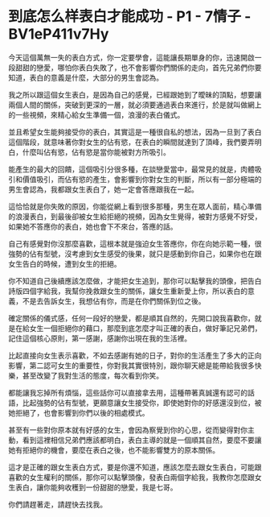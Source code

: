 # 到底怎么样表白才能成功 - P1 - 7情子 - BV1eP411v7Hy

今天這個萬無一失的表白方式，你一定要學會，這能讓長期單身的你，迅速開啟一段甜甜的戀愛，哪怕你表白失敗了，也不會影響你們關係的走向，首先兄弟們你要知道，表白的意義是什麼，大部分的男生會認為。

我之所以跟這個女生表白，是因為自己的感覺，已經跟她到了曖昧的頂點，想要讓兩個人間的關係，突破到更深的一層，就必須要通過表白來進行，於是就叫做網上的一些視頻，來精心給女生準備一個，浪漫的表白儀式。

並且希望女生能夠接受你的表白，其實這是一種很自私的想法，因為一旦到了表白這個階段，就意味著你對女生的佔有慾，在表白的瞬間就達到了頂峰，我們要弄明白，什麼叫佔有慾，佔有慾是當你能被對方所吸引。

能產生的最大的回饋，這個吸引分很多種，在談戀愛當中，最常見的就是，肉體吸引和價值吸引，而佔有慾的產生，會影響到你對女生的判斷，所以有一部分極端的男生會認為，我都跟女生表白了，她一定會答應跟我在一起。

這恰恰就是你失敗的原因，你能從網上看到很多那種，男生在眾人面前，精心準備的浪漫表白，到最後卻被女生給拒絕的視頻，因為女生覺得，被對方感覺不好受，如果她不答應你的表白，她也會下不來台，答應的話。

自己有感覺對你沒那麼喜歡，這根本就是強迫女生答應你，你在向她示範一種，很強勢的佔有型號，沒考慮到女生感受的後果，就只是感動到你自己，如果你也在跟女生告白的時候，遭到女生的拒絕。

你不知道自己後續應該怎麼做，才能把女生追到，那你可以點擊我的頭像，把告白詩版四個字給我，我幫你挽救跟女生的關係，讓女生重新愛上你，所以表白的意義，不是去告訴女生，我想佔有你，而是在你們關係到位之後。

確定關係的儀式感，任何一段好的戀愛，都是順其自然的，先開口說我喜歡你，就是在給女生一個拒絕你的藉口，那麼到底怎麼才叫正確的表白，做好筆記兄弟們，記住這個核心原則，第一感謝，感謝你出現在我的生活裡。

比起直接向女生表示喜歡，不如去感謝有她的日子，對你的生活產生了多大的正向影響，第二認可女生的重要性，你對我其實很特別，跟你聊天總是能帶給我很多快樂，甚至改變了我對生活的態度，每次看到你笑。

都能讓我忘掉所有煩惱，這些話你可以直接拿去用，這種帶著真誠還有認可的話語，比起強勢的佔有型號，更願意讓女生接受你，即使她對你的好感還沒到位，被她拒絕了，也會影響到你們以後的相處模式。

甚至有一些對你原本就有好感的女生，會因為察覺到你的心思，從而變得對你主動，看到這裡相信兄弟們應該都明白，表白主導的就是一個順其自然，要麼不要讓她有拒絕你的機會，要麼在表白之後，也不能影響雙方的原本關係。

這才是正確的跟女生表白方式，要是你還不知道，應該怎麼去跟女生表白，可能跟喜歡的女生權利的關係，那你可以點擊頭像，發表白兩個字給我，我教你怎麼跟女生表白，讓你能夠收穫到一份甜甜的戀愛，我是七哥。

你們請趕著走，請趕快去找我。